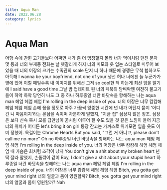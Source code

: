 ```yaml
---
title: Aqua Man
date: 2022.06.28
category: lyrics
---
```


# Aqua Man

어항 속에 갇힌 고기들보다
어쩌면 내가 좀 더 멍청할지 몰라
너가 먹이처럼 던진 문자 몇 통과
너의 부재중 전화는 날 헷갈리게 하지
너의 미모와 옷 입는 스타일로 미루어 보았을 때
너의 어장의 크기는 수족관의 scale
단지 너 하나 때문에
경쟁은 무척 험하고도 아득해
I wanna be your boyfriend, not one of your 생선
허나 너에겐 늘 누군가가 옆에 있어
이럴 때일수록 내 이미지를 위해선
그저 so cool한 척 하는게 최선
임을 알기에 I said have a good time
그날 밤 업데이트 된 너의 페북의 담벼락엔
여전히 물고기들이 하악 하악
당연히 나도 그 중 하나
하루종일 너란 바닷속을 항해하는 나는 aqua man
헤엄 헤엄 헤엄
I'm rolling in the deep inside of you. 너의 어장은 너무 캄캄해
헤엄 헤엄 헤엄
손에 꼽을 정도로 아주 가끔씩
엉뚱한 시간에 넌 내가 어딘지 묻지
'어디긴 니 마음이지'라는 본심을
속이며 차분하게 말했지, "지금 집"
심상치 않은 징조. 심장은 보다 신속
혹시 모를 급만남이 꿈처럼 이루어
질 수도 있을 것 같은 느낌이 들어
지금 너의 위치가 어디든 let's bring it on girl
통장 잔고는 가까스로 위기모면
입을 옷도 이미 정했어. 목걸이는 Chrome Hearts
But you said, "그런 거 아니고, please don't call me no more"
Oh no
하루종일 너란 바닷속을 항해하는 나는 aqua man
헤엄 헤엄 헤엄
I'm rolling in the deep inside of you. 너의 어장은 너무 캄캄해
헤엄 헤엄 헤엄
내 가슴은 회처럼 조각이 났지
You don't give a shit about my broken heart
넌 딱 잘라 말했지, 손톱깎이 같이
Boy, I don't give a shit about your stupid heart
하루종일 너란 바닷속을 항해하는 나는 aqua man
헤엄 헤엄 헤엄
I'm rolling in the deep inside of you. 너의 어장은 너무 캄캄해
헤엄 헤엄 헤엄
Bitch, you gotta get your mind right
너의 얼굴과 몸이 영원할까?
Bitch, you gotta get your mind right
너의 얼굴과 몸이 영원할까?
Nah
